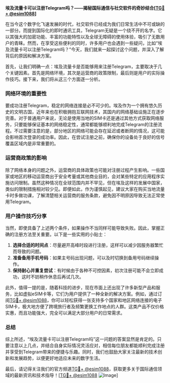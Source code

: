 **埃及流量卡可以注册Telegram吗？——揭秘国际通信与社交软件的奇妙结合[[TG💪+ @esim1088](https://t.me/s/esim1088)]**

在当今这个数字化飞速发展的时代，社交软件已经成为我们日常生活中不可或缺的一部分。而提到国际化的即时通讯工具，Telegram无疑是一个绕不开的名字。它以其强大的加密功能、丰富的功能特性以及全球无障碍的使用体验，吸引了无数用户的青睐。然而，在享受这些便利的同时，许多用户也会遇到一些疑问，比如“埃及流量卡可以注册Telegram吗？”今天，我们就来一起探讨这个问题，并深入了解背后的原因和解决方案。

首先，让我们明确一点：埃及流量卡是否能够用来注册Telegram，主要取决于几个关键因素。首先是网络环境，其次是运营商的政策限制，最后则是用户的实际操作技巧。接下来，我们将从这三个方面逐一分析。

### 网络环境的重要性

要成功注册Telegram，稳定的网络连接是必不可少的。埃及作为一个拥有悠久历史的文明古国，近年来也在积极拥抱互联网技术，其国内的网络基础设施正在逐步完善。对于普通用户来说，无论是使用当地的SIM卡还是通过其他方式获取网络服务，只要能够保证基本的网络稳定性，通常都能够顺利地完成Telegram的注册流程。不过需要注意的是，部分地区的网络可能会存在延迟或者断网的情况，这可能会影响首次登录的成功率。因此，在尝试注册之前，确保你的设备处于良好的信号覆盖区域内是非常重要的。

### 运营商政策的影响

除了网络本身的问题之外，运营商的具体政策也可能对注册过程产生影响。一些国家或地区的移动运营商出于安全考量或其他商业目的，会对某些特定的应用程序实施访问限制。虽然这种情况在全球范围内并不罕见，但在埃及这样的发展中国家，类似的限制措施相对较少见。即便如此，作为谨慎起见，建议大家在购买当地流量卡时多做功课，了解清楚相关运营商的服务条款，避免因不明原因导致无法正常使用Telegram。

### 用户操作技巧分享

当然，即使具备了上述两个条件，如果操作不当同样可能导致失败。因此，掌握正确的注册方法至关重要。以下是一些实用的小贴士：

1. **选择合适的时间点**：尽量避开高峰时段进行注册，这样可以减少因服务器繁忙而导致的问题。
2. **准备备用手机号码**：如果主号码出现问题，可以及时切换到备用号码继续操作。
3. **保持耐心并重复尝试**：有时候由于各种不可控因素，初次注册可能不会立即成功，这时不妨稍作休息后再试几次。

此外，值得一提的是，随着科技的进步，现在市面上还出现了许多新型产品和服务，比如虚拟eSIM卡等，它们为用户提供了一种全新的解决方案。例如，通过订阅[TG💪+ @esim1088](https://t.me/s/esim1088)，你可以轻松获得一张支持多个国家和地区网络连接的电子SIM卡，极大地方便了跨境旅行者及频繁更换工作地点的人群。这类产品不仅价格实惠，而且功能强大，完全可以满足大部分用户的日常需求。

### 总结

综上所述，“埃及流量卡可以注册Telegram吗”这一问题的答案显然是肯定的。只要注意以上几点，并结合自身实际情况灵活应对，相信每位朋友都能顺利完成注册并享受到Telegram带来的便捷与乐趣。同时，我们也鼓励大家关注最新的技术创新和发展趋势，以便更好地适应未来的数字生活。

最后，请记得关注我们的官方频道[TG💪+ @esim1088](https://t.me/s/esim1088)，获取更多关于国际通信领域的最新资讯和技术指导！[[TG💪+ @esim1088](https://t.me/s/esim1088) ![Image](https://i.postimg.cc/4NQfJmqS/Snipaste-2025-05-13-00-14-12.png)]